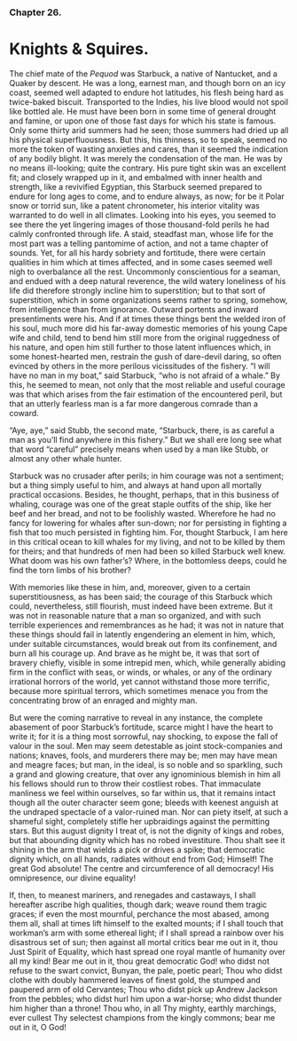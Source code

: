 ### Chapter 26. 
Knights & Squires.
==================


The chief mate of the *Pequod* was Starbuck, a native of Nantucket, and a
Quaker by descent. He was a long, earnest man, and though born on an icy coast,
seemed well adapted to endure hot latitudes, his flesh being hard as
twice-baked biscuit. Transported to the Indies, his live blood would not spoil
like bottled ale. He must have been born in some time of general drought and
famine, or upon one of those fast days for which his state is famous. Only some
thirty arid summers had he seen; those summers had dried up all his physical
superfluousness. But this, his thinness, so to speak, seemed no more the token
of wasting anxieties and cares, than it seemed the indication of any bodily
blight. It was merely the condensation of the man. He was by no means
ill-looking; quite the contrary. His pure tight skin was an excellent fit; and
closely wrapped up in it, and embalmed with inner health and strength, like a
revivified Egyptian, this Starbuck seemed prepared to endure for long ages to
come, and to endure always, as now; for be it Polar snow or torrid sun, like a
patent chronometer, his interior vitality was warranted to do well in all
climates. Looking into his eyes, you seemed to see there the yet lingering
images of those thousand-fold perils he had calmly confronted through life. A
staid, steadfast man, whose life for the most part was a telling pantomime of
action, and not a tame chapter of sounds. Yet, for all his hardy sobriety and
fortitude, there were certain qualities in him which at times affected, and in
some cases seemed well nigh to overbalance all the rest. Uncommonly
conscientious for a seaman, and endued with a deep natural reverence, the wild
watery loneliness of his life did therefore strongly incline him to
superstition; but to that sort of superstition, which in some organizations
seems rather to spring, somehow, from intelligence than from ignorance. Outward
portents and inward presentiments were his. And if at times these things bent
the welded iron of his soul, much more did his far-away domestic memories of
his young Cape wife and child, tend to bend him still more from the original
ruggedness of his nature, and open him still further to those latent influences
which, in some honest-hearted men, restrain the gush of dare-devil daring, so
often evinced by others in the more perilous vicissitudes of the fishery. “I
will have no man in my boat,” said Starbuck, “who is not afraid of a whale.” By
this, he seemed to mean, not only that the most reliable and useful courage was
that which arises from the fair estimation of the encountered peril, but that
an utterly fearless man is a far more dangerous comrade than a coward.

“Aye, aye,” said Stubb, the second mate, “Starbuck, there, is as careful a man
as you’ll find anywhere in this fishery.” But we shall ere long see what that
word “careful” precisely means when used by a man like Stubb, or almost any
other whale hunter.

Starbuck was no crusader after perils; in him courage was not a sentiment; but
a thing simply useful to him, and always at hand upon all mortally practical
occasions. Besides, he thought, perhaps, that in this business of whaling,
courage was one of the great staple outfits of the ship, like her beef and her
bread, and not to be foolishly wasted.  Wherefore he had no fancy for lowering
for whales after sun-down; nor for persisting in fighting a fish that too much
persisted in fighting him. For, thought Starbuck, I am here in this critical
ocean to kill whales for my living, and not to be killed by them for theirs;
and that hundreds of men had been so killed Starbuck well knew. What doom was
his own father’s? Where, in the bottomless deeps, could he find the torn limbs
of his brother?

With memories like these in him, and, moreover, given to a certain
superstitiousness, as has been said; the courage of this Starbuck which could,
nevertheless, still flourish, must indeed have been extreme. But it was not in
reasonable nature that a man so organized, and with such terrible experiences
and remembrances as he had; it was not in nature that these things should fail
in latently engendering an element in him, which, under suitable circumstances,
would break out from its confinement, and burn all his courage up. And brave as
he might be, it was that sort of bravery chiefly, visible in some intrepid men,
which, while generally abiding firm in the conflict with seas, or winds, or
whales, or any of the ordinary irrational horrors of the world, yet cannot
withstand those more terrific, because more spiritual terrors, which sometimes
menace you from the concentrating brow of an enraged and mighty man.

But were the coming narrative to reveal in any instance, the complete abasement
of poor Starbuck’s fortitude, scarce might I have the heart to write it; for it
is a thing most sorrowful, nay shocking, to expose the fall of valour in the
soul. Men may seem detestable as joint stock-companies and nations; knaves,
fools, and murderers there may be; men may have mean and meagre faces; but man,
in the ideal, is so noble and so sparkling, such a grand and glowing creature,
that over any ignominious blemish in him all his fellows should run to throw
their costliest robes. That immaculate manliness we feel within ourselves, so
far within us, that it remains intact though all the outer character seem gone;
bleeds with keenest anguish at the undraped spectacle of a valor-ruined man.
Nor can piety itself, at such a shameful sight, completely stifle her
upbraidings against the permitting stars. But this august dignity I treat of,
is not the dignity of kings and robes, but that abounding dignity which has no
robed investiture. Thou shalt see it shining in the arm that wields a pick or
drives a spike; that democratic dignity which, on all hands, radiates without
end from God; Himself! The great God absolute! The centre and circumference of
all democracy! His omnipresence, our divine equality!

If, then, to meanest mariners, and renegades and castaways, I shall hereafter
ascribe high qualities, though dark; weave round them tragic graces; if even
the most mournful, perchance the most abased, among them all, shall at times
lift himself to the exalted mounts; if I shall touch that workman’s arm with
some ethereal light; if I shall spread a rainbow over his disastrous set of
sun; then against all mortal critics bear me out in it, thou Just Spirit of
Equality, which hast spread one royal mantle of humanity over all my kind! Bear
me out in it, thou great democratic God! who didst not refuse to the swart
convict, Bunyan, the pale, poetic pearl; Thou who didst clothe with doubly
hammered leaves of finest gold, the stumped and paupered arm of old Cervantes;
Thou who didst pick up Andrew Jackson from the pebbles; who didst hurl him upon
a war-horse; who didst thunder him higher than a throne! Thou who, in all Thy
mighty, earthly marchings, ever cullest Thy selectest champions from the kingly
commons; bear me out in it, O God!



